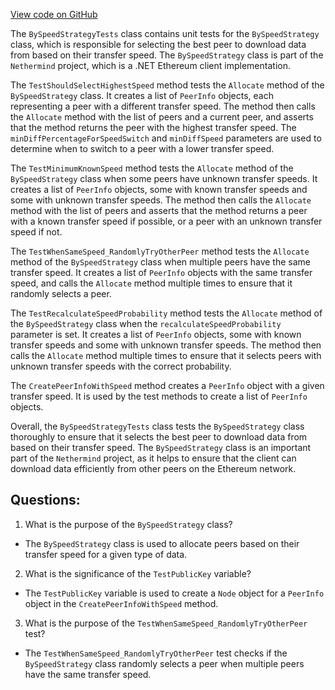 [View code on GitHub](https://github.com/nethermindeth/nethermind/Nethermind.Synchronization.Test/AllocationStrategies/BySpeedStrategyTests.cs)

The `BySpeedStrategyTests` class contains unit tests for the `BySpeedStrategy` class, which is responsible for selecting the best peer to download data from based on their transfer speed. The `BySpeedStrategy` class is part of the `Nethermind` project, which is a .NET Ethereum client implementation.

The `TestShouldSelectHighestSpeed` method tests the `Allocate` method of the `BySpeedStrategy` class. It creates a list of `PeerInfo` objects, each representing a peer with a different transfer speed. The method then calls the `Allocate` method with the list of peers and a current peer, and asserts that the method returns the peer with the highest transfer speed. The `minDiffPercentageForSpeedSwitch` and `minDiffSpeed` parameters are used to determine when to switch to a peer with a lower transfer speed.

The `TestMinimumKnownSpeed` method tests the `Allocate` method of the `BySpeedStrategy` class when some peers have unknown transfer speeds. It creates a list of `PeerInfo` objects, some with known transfer speeds and some with unknown transfer speeds. The method then calls the `Allocate` method with the list of peers and asserts that the method returns a peer with a known transfer speed if possible, or a peer with an unknown transfer speed if not.

The `TestWhenSameSpeed_RandomlyTryOtherPeer` method tests the `Allocate` method of the `BySpeedStrategy` class when multiple peers have the same transfer speed. It creates a list of `PeerInfo` objects with the same transfer speed, and calls the `Allocate` method multiple times to ensure that it randomly selects a peer.

The `TestRecalculateSpeedProbability` method tests the `Allocate` method of the `BySpeedStrategy` class when the `recalculateSpeedProbability` parameter is set. It creates a list of `PeerInfo` objects, some with known transfer speeds and some with unknown transfer speeds. The method then calls the `Allocate` method multiple times to ensure that it selects peers with unknown transfer speeds with the correct probability.

The `CreatePeerInfoWithSpeed` method creates a `PeerInfo` object with a given transfer speed. It is used by the test methods to create a list of `PeerInfo` objects.

Overall, the `BySpeedStrategyTests` class tests the `BySpeedStrategy` class thoroughly to ensure that it selects the best peer to download data from based on their transfer speed. The `BySpeedStrategy` class is an important part of the `Nethermind` project, as it helps to ensure that the client can download data efficiently from other peers on the Ethereum network.
## Questions: 
 1. What is the purpose of the `BySpeedStrategy` class?
- The `BySpeedStrategy` class is used to allocate peers based on their transfer speed for a given type of data.

2. What is the significance of the `TestPublicKey` variable?
- The `TestPublicKey` variable is used to create a `Node` object for a `PeerInfo` object in the `CreatePeerInfoWithSpeed` method.

3. What is the purpose of the `TestWhenSameSpeed_RandomlyTryOtherPeer` test?
- The `TestWhenSameSpeed_RandomlyTryOtherPeer` test checks if the `BySpeedStrategy` class randomly selects a peer when multiple peers have the same transfer speed.